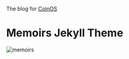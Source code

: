 The blog for [CoinOS](https://coinos.io)

# Memoirs Jekyll Theme

![memoirs](https://bootstrapstarter.com/assets/img/themes/memoirs-jekyll.jpg)
